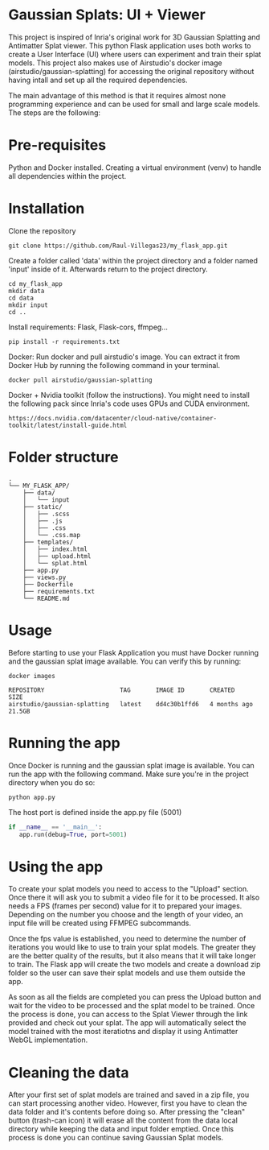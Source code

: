 
# Gaussian Splats: UI + Viewer

This project is inspired of Inria's original work for 3D Gaussian Splatting and Antimatter Splat viewer. This python Flask application uses both works to create a User Interface (UI) where users can experiment and train their splat models. This project also makes use of Airstudio's docker image (airstudio/gaussian-splatting) for accessing the original repository without having intall and set up all the required dependencies.

The main advantage of this method is that it requires almost none programming experience and can be used for small and large scale models. The steps are the following:

# Pre-requisites
Python and Docker installed. Creating a virtual environment (venv) to handle all dependencies within the project. 

# Installation
Clone the repository
```shell
git clone https://github.com/Raul-Villegas23/my_flask_app.git
```

Create a folder called 'data' within the project directory and
a folder named 'input' inside of it. Afterwards return to the project directory.
```shell
cd my_flask_app 
mkdir data
cd data
mkdir input
cd ..
```

Install requirements: Flask, Flask-cors, ffmpeg...
```shell
pip install -r requirements.txt
```

Docker: Run docker and pull airstudio's image. You can extract it from Docker Hub by running the following command in your terminal.
```shell
docker pull airstudio/gaussian-splatting
```

Docker + Nvidia toolkit (follow the instructions). You might need to install the following pack since Inria's code uses GPUs and CUDA environment.
```shell
https://docs.nvidia.com/datacenter/cloud-native/container-toolkit/latest/install-guide.html
```
# Folder structure
```arduino
.
└── MY_FLASK_APP/
    ├── data/
    │   └── input
    ├── static/
    │   ├── .scss
    │   ├── .js
    │   ├── .css
    │   └── .css.map
    ├── templates/
    │   ├── index.html
    │   ├── upload.html
    │   └── splat.html
    ├── app.py
    ├── views.py
    ├── Dockerfile
    ├── requirements.txt
    └── README.md
```
    
# Usage
Before starting to use your Flask Application you must have Docker running and the gaussian splat image available. You can verify this by running:
```shell
docker images
```
```shell
REPOSITORY                     TAG       IMAGE ID       CREATED        SIZE
airstudio/gaussian-splatting   latest    dd4c30b1ffd6   4 months ago   21.5GB
```

# Running the app

Once Docker is running and the gaussian splat image is available. You can run the app with the following command.
Make sure you're in the project directory when you do so:
 ```shell
 python app.py
 ```
 The host port is defined inside the app.py file (5001)
 ```python
 if __name__ == '__main__':
    app.run(debug=True, port=5001)
```
# Using the app
To create your splat models you need to access to the "Upload" section. Once there it will ask you to submit a video file for it to be processed. 
It also needs a FPS (frames per second) value for it to prepared your images. Depending on the number you choose and the length of your video, an input file 
will be created using FFMPEG subcommands.

Once the fps value is established, you need to determine the number of iterations you would like to use to train your splat models. The greater they are the better quality of the results, but
it also means that it will take longer to train. The Flask app will create the two models and create a download zip folder so the user can save their splat models and use them outside the app.

As soon as all the fields are completed you can press the Upload button and wait for the video to be processed and the splat model to be trained. Once the process is done, you can access to 
the Splat Viewer through the link provided and check out your splat. The app will automatically select the model trained with the most iteratiotns and display it using Antimatter WebGL implementation.

# Cleaning the data
After your first set of splat models are trained and saved in a zip file, you can start processing another video. However, first you have to clean the data folder and it's contents before doing so. After pressing the "clean" button (trash-can icon)
it will erase all the content from the data local directory while keeping the data and input folder emptied. Once this process is done you can continue saving Gaussian Splat models.
